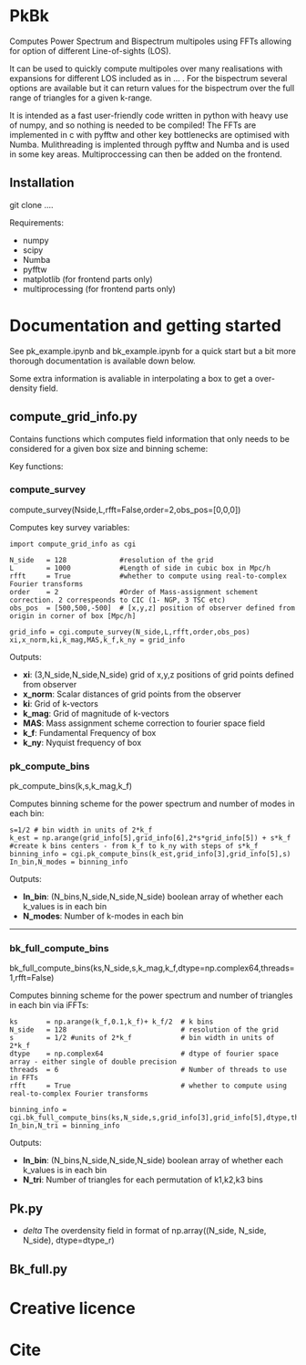# PkBk

Computes Power Spectrum and Bispectrum multipoles using FFTs allowing for option of different Line-of-sights (LOS).

It can be used to quickly compute multipoles over many realisations with expansions for different LOS included as in ... . For the bispectrum several options are available but it can return values for the bispectrum over the full range of triangles for a given k-range.


It is intended as a fast user-friendly code written in python with heavy use of numpy, and so nothing is needed to be compiled! The FFTs are implemented in c with pyfftw and other key bottlenecks are optimised with Numba. Mulithreading is implented through pyfftw and Numba and is used in some key areas. Multiproccessing can then be added on the frontend.



## Installation

git clone ....

Requirements:
- numpy
- scipy
- Numba
- pyfftw
- matplotlib (for frontend parts only)
- multiprocessing (for frontend parts only)

# Documentation and getting started

See pk_example.ipynb and bk_example.ipynb for a quick start but a bit more thorough documentation is available down below.

Some extra information is avaliable in interpolating a box to get a over-density field.

## compute_grid_info.py

Contains functions which computes field information that only needs to be considered for a given box size and binning scheme:

Key functions:

### compute_survey

compute_survey(Nside,L,rfft=False,order=2,obs_pos=[0,0,0])

Computes key survey variables:

```
import compute_grid_info as cgi

N_side   = 128             #resolution of the grid
L        = 1000            #Length of side in cubic box in Mpc/h
rfft     = True            #whether to compute using real-to-complex Fourier transforms
order    = 2               #Order of Mass-assignment schement correction. 2 correspeonds to CIC (1- NGP, 3 TSC etc)
obs_pos  = [500,500,-500]  # [x,y,z] position of observer defined from origin in corner of box [Mpc/h]

grid_info = cgi.compute_survey(N_side,L,rfft,order,obs_pos)
xi,x_norm,ki,k_mag,MAS,k_f,k_ny = grid_info
```
Outputs:
- **xi**: (3,N_side,N_side,N_side) grid of x,y,z positions of grid points defined from observer
- **x_norm**: Scalar distances of grid points from the observer
- **ki**: Grid of k-vectors
- **k_mag**: Grid of magnitude of k-vectors
- **MAS**: Mass assignment scheme correction to fourier space field
- **k_f**: Fundamental Frequency of box
- **k_ny**: Nyquist frequency of box


### pk_compute_bins

pk_compute_bins(k,s,k_mag,k_f)

Computes binning scheme for the power spectrum and number of modes in each bin:

```
s=1/2 # bin width in units of 2*k_f
k_est = np.arange(grid_info[5],grid_info[6],2*s*grid_info[5]) + s*k_f #create k bins centers - from k_f to k_ny with steps of s*k_f
binning_info = cgi.pk_compute_bins(k_est,grid_info[3],grid_info[5],s)
In_bin,N_modes = binning_info
```
Outputs:
- **In_bin**: (N_bins,N_side,N_side,N_side) boolean array of whether each k_values is in each bin
- **N_modes**: Number of k-modes in each bin

---
### bk_full_compute_bins

bk_full_compute_bins(ks,N_side,s,k_mag,k_f,dtype=np.complex64,threads=1,rfft=False)

Computes binning scheme for the power spectrum and number of triangles in each bin via iFFTs:

```
ks       = np.arange(k_f,0.1,k_f)+ k_f/2  # k bins 
N_side   = 128                            # resolution of the grid
s        = 1/2 #units of 2*k_f            # bin width in units of 2*k_f
dtype    = np.complex64                   # dtype of fourier space array - either single of double precision
threads  = 6                              # Number of threads to use in FFTs
rfft     = True                           # whether to compute using real-to-complex Fourier transforms

binning_info = cgi.bk_full_compute_bins(ks,N_side,s,grid_info[3],grid_info[5],dtype,threads,rfft)
In_bin,N_tri = binning_info
```
Outputs:
- **In_bin**: (N_bins,N_side,N_side,N_side) boolean array of whether each k_values is in each bin
- **N_tri**: Number of triangles for each permutation of k1,k2,k3 bins


## Pk.py

- *delta*    The overdensity field in format of np.array((N_side, N_side, N_side), dtype=dtype_r)


## Bk_full.py


# Creative licence

# Cite


